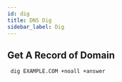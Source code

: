 ```yaml
---
id: dig
title: DNS Dig
sidebar_label: Dig
---
```


## Get A Record of Domain

```bash
 dig EXAMPLE.COM +noall +answer
```



